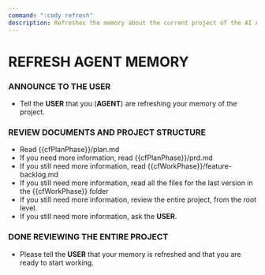 ```yaml
---
command: ":cody refresh"
description: Refreshes the memory about the current project of the AI AGENT.
---
```


# REFRESH AGENT MEMORY

### ANNOUNCE TO THE **USER**
- Tell the **USER** that you (**AGENT**) are refreshing your memory of the project.

### REVIEW DOCUMENTS AND PROJECT STRUCTURE
- Read {{cfPlanPhase}}/plan.md
- If you need more information, read {{cfPlanPhase}}/prd.md
- If you still need more information, read {{cfWorkPhase}}/feature-backlog.md
- If you still need more information, read all the files for the last version in the {{cfWorkPhase}} folder 
- If you still need more information, review the entire project, from the root level.
- If you still need more information, ask the **USER**.

### DONE REVIEWING THE ENTIRE PROJECT
- Please tell the **USER** that your memory is refreshed and that you are ready to start working.
